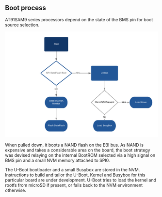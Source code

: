 ## Boot process

AT91SAM9 series processors depend on the state of the BMS pin for boot source selection. 

![boot_process](/assets/boot_proc.png)

When pulled down, it boots a NAND flash on the EBI bus. As NAND is expensive and takes a considerable area on the board, the boot strategy was devised relaying on the internal BootROM selected via a high signal on BMS pin and a small NVM memory attached to SPI0.

The U-Boot bootloader and a small Busybox are stored in the NVM. Instructions to build and tailor the U-Boot, Kernel and Busybox for this particular board are under development. 
U-Boot tries to load the kernel and rootfs from microSD if present, or falls back to the NVM environment otherwise.

